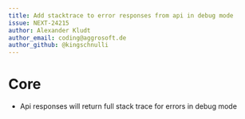 ```yaml
---
title: Add stacktrace to error responses from api in debug mode
issue: NEXT-24215
author: Alexander Kludt
author_email: coding@aggrosoft.de
author_github: @kingschnulli
---
```


# Core
* Api responses will return full stack trace for errors in debug mode
